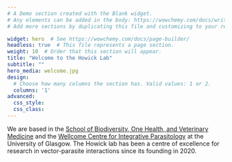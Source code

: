 ```yaml
---
# A Demo section created with the Blank widget.
# Any elements can be added in the body: https://wowchemy.com/docs/writing-markdown-latex/
# Add more sections by duplicating this file and customizing to your requirements.

widget: hero  # See https://wowchemy.com/docs/page-builder/
headless: true  # This file represents a page section.
weight: 10  # Order that this section will appear.
title: "Welcome to the Howick Lab"
subtitle: ""
hero_media: welcome.jpg
design:
  # Choose how many columns the section has. Valid values: 1 or 2.
  columns: '1'
advanced:
  css_style:
  css_class:
---
```

 
We are based in the 
[School of Biodiversity, One Health, and Veterinary Medicine](https://www.gla.ac.uk/schools/bohvm/) 
and the 
[Wellcome Centre for Integrative Parasitology](https://www.gla.ac.uk/researchinstitutes/iii/wcip/) 
 at the University of Glasgow. The Howick lab has been a centre of excellence for research in vector-parasite interactions since its founding in 2020. 
